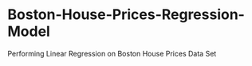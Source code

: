 # Boston-House-Prices-Regression-Model
Performing Linear Regression on Boston House Prices Data Set
